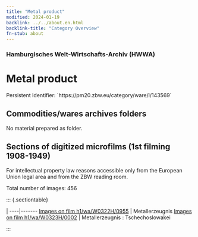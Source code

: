 ```yaml
---
title: "Metal product"
modified: 2024-01-19
backlink: ../../about.en.html
backlink-title: "Category Overview"
fn-stub: about
---
```


### Hamburgisches Welt-Wirtschafts-Archiv (HWWA)

# Metal product

<div class="hint">Persistent Identifier: `https://pm20.zbw.eu/category/ware/i/143569`</div>







## Commodities/wares archives folders





No material prepared as folder.



<a id="filmsections" />

## Sections of digitized microfilms (1st filming 1908-1949)

<p>For intellectual property law reasons accessible only from the European Union legal area and from the ZBW reading room.</p>



<p>Total number of images: 456</p>




::: {.sectiontable}

 | 
----|-------
<a class="btn" href="https://pm20.zbw.eu/film/h1/wa/W0322H/0955" rel="nofollow">Images on film h1/wa/W0322H/0955</a> | Metallerzeugnis
<a class="btn" href="https://pm20.zbw.eu/film/h1/wa/W0323H/0002" rel="nofollow">Images on film h1/wa/W0323H/0002</a> | Metallerzeugnis : Tschechoslowakei


:::
















